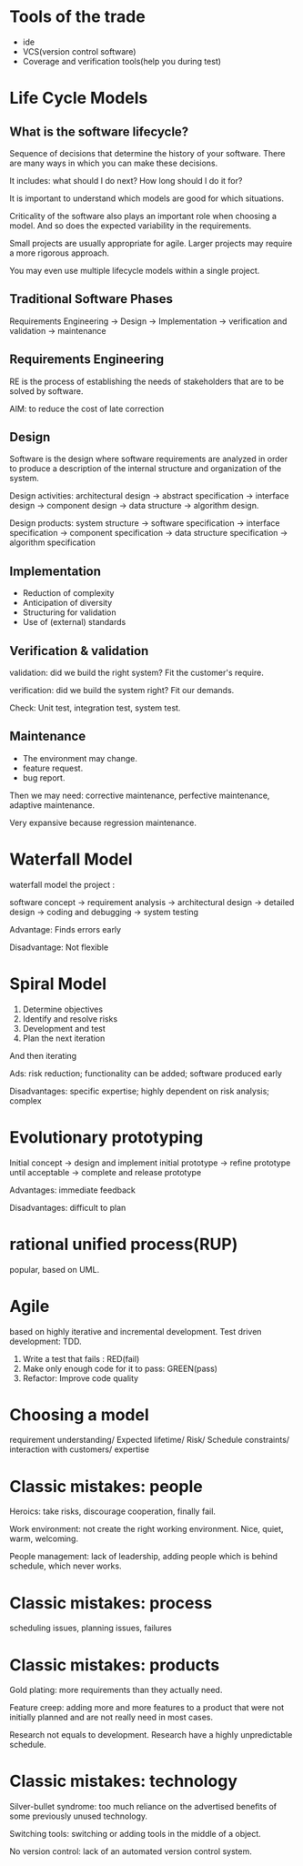 # Tools of the trade

* ide
* VCS(version control software)
* Coverage and verification tools(help you during test)

# Life Cycle Models
## What is the software lifecycle?

Sequence of decisions that determine the history of your software. There are many ways in which you can make these decisions.

It includes: what should I do next? How long should I do it for?

It is important to understand which models are good for which situations.

Criticality of the software also plays an important role when choosing a model. And so does the expected variability in the requirements.

Small projects are usually appropriate for agile. Larger projects may require a more rigorous approach.

You may even use multiple lifecycle models within a single project.

## Traditional Software Phases

Requirements Engineering -> Design -> Implementation -> verification and validation -> maintenance

## Requirements Engineering

RE is the process of establishing the needs of stakeholders that are to be solved by software.

AIM: to reduce the cost of late correction

## Design

Software is the design where software requirements are analyzed in order to produce a description of the internal structure and organization of the system.

Design activities: architectural design -> abstract specification -> interface design -> component design -> data structure -> algorithm design.

Design products: system structure -> software specification -> interface specification -> component specification -> data structure specification -> algorithm specification

## Implementation

* Reduction of complexity
* Anticipation of diversity
* Structuring for validation
* Use of (external) standards

## Verification & validation

validation: did we build the right system? Fit the customer's require.

verification: did we build the system right? Fit our demands.

Check: Unit test, integration test, system test.

## Maintenance

* The environment may change.
* feature request.
* bug report.

Then we may need: corrective maintenance, perfective maintenance, adaptive maintenance.

Very expansive because regression maintenance.

# Waterfall Model

waterfall model the project :

software concept -> requirement analysis -> architectural design -> detailed design -> coding and debugging -> system testing

Advantage: Finds errors early

Disadvantage: Not flexible

# Spiral Model

1. Determine objectives
2. Identify and resolve risks
3. Development and test
4. Plan the next iteration

And then iterating

Ads: risk reduction; functionality can be added; software produced early

Disadvantages: specific expertise; highly dependent on risk analysis; complex

# Evolutionary prototyping

Initial concept -> design and implement initial prototype -> refine prototype until acceptable -> complete and release prototype

Advantages: immediate feedback

Disadvantages: difficult to plan

# rational unified process(RUP)

popular, based on UML.

# Agile

based on highly iterative and incremental development. Test driven development: TDD.

1. Write a test that fails : RED(fail)
2. Make only enough code for it to pass: GREEN(pass)
3. Refactor: Improve code quality

# Choosing a model

requirement understanding/ Expected lifetime/ Risk/ Schedule constraints/ interaction with customers/ expertise

# Classic mistakes: people

Heroics: take risks, discourage cooperation, finally fail.

Work environment: not create the right working environment. Nice, quiet, warm, welcoming.

People management: lack of leadership, adding people which is behind schedule, which never works.

# Classic mistakes: process

scheduling issues, planning issues, failures

# Classic mistakes: products

Gold plating: more requirements than they actually need.

Feature creep: adding more and more features to a product that were not initially planned and are not really need in most cases.

Research not equals to development. Research have a highly unpredictable schedule.

# Classic mistakes: technology

Silver-bullet syndrome: too much reliance on the advertised benefits of some previously unused technology.

Switching tools: switching or adding tools in the middle of a object.

No version control: lack of an automated version control system.

#
